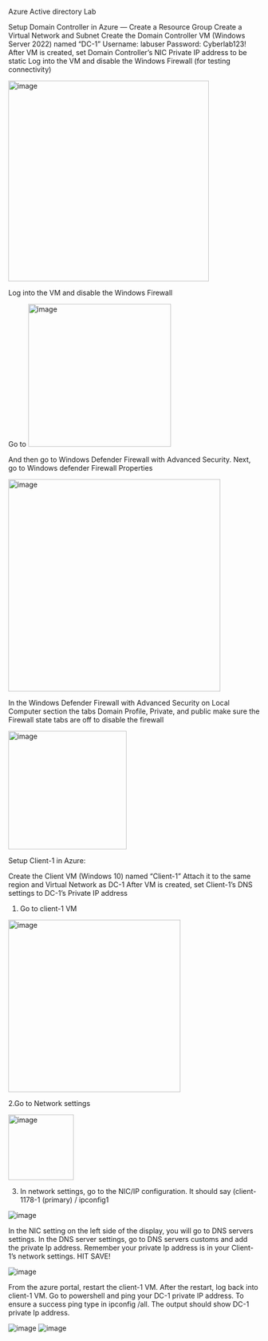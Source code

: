 Azure Active directory Lab

Setup Domain Controller in Azure
—
Create a Resource Group
Create a Virtual Network and Subnet
Create the Domain Controller VM (Windows Server 2022) named “DC-1”
Username: labuser
Password: Cyberlab123!
After VM is created, set Domain Controller’s NIC Private IP address to be static
Log into the VM and disable the Windows Firewall (for testing connectivity)

<img width="402" alt="image" src="https://github.com/user-attachments/assets/537ce34c-380e-4a6c-83f2-b82567da5629"> 

Log into the VM and disable the Windows Firewall

Go to <img width="286" alt="image" src="https://github.com/user-attachments/assets/8df0caeb-46ca-4e94-b427-21fea1cad505">

And then go to Windows Defender Firewall with Advanced Security. Next, go to Windows defender Firewall Properties

<img width="425" alt="image" src="https://github.com/user-attachments/assets/a4b9ac69-e65f-4078-b9f8-bd004d3bcecb">

In the Windows Defender Firewall with Advanced Security on Local Computer section the tabs Domain Profile, Private, 
and public make sure the Firewall state tabs are off to disable the firewall 

<img width="237" alt="image" src="https://github.com/user-attachments/assets/2e2cd5f4-ba88-4fbe-9b4e-75db5ac34e46">

Setup Client-1 in Azure:

Create the Client VM (Windows 10) named “Client-1”
Attach it to the same region and Virtual Network as DC-1
After VM is created, set Client-1’s DNS settings to DC-1’s Private IP address
1. Go to client-1 VM

 <img width="345" alt="image" src="https://github.com/user-attachments/assets/2af484ad-984f-42ab-888a-cc7bc2beb152">

2.Go to Network settings

<img width="131" alt="image" src="https://github.com/user-attachments/assets/4ebe9341-d0a4-4430-867a-fedcf48ad8e1">

3. In network settings, go to the NIC/IP configuration. It should say (client-1178-1 (primary) / ipconfig1

![image](https://github.com/user-attachments/assets/069d188c-1ba8-4e4b-b48a-9a3f05663ede)

In the NIC setting on the left side of the display, you will go to DNS servers settings. In the DNS server settings, go to DNS servers customs and add the private Ip address. 
Remember your private Ip address is in your Client-1’s network settings. HIT SAVE!

![image](https://github.com/user-attachments/assets/dc8f537d-df82-4182-843f-27aa425590a2)

From the azure portal, restart the client-1 VM. After the restart, log back into client-1 VM. Go to powershell and ping your DC-1 private IP address. 
To ensure a success ping type in ipconfig /all. The output should show DC-1 private Ip address. 

![image](https://github.com/user-attachments/assets/437c1a4b-a802-4a73-9ba0-a595c6d94af5)
![image](https://github.com/user-attachments/assets/1d283e19-e385-44cb-8269-10f1326fecca)



























